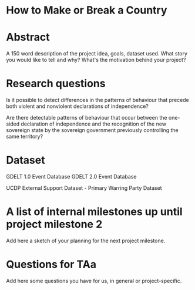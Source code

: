 # How to Make or Break a Country

# Abstract
A 150 word description of the project idea, goals, dataset used. What story you would like to tell and why? What's the motivation behind your project?

# Research questions
Is it possible to detect differences in the patterns of behaviour that precede both violent and nonviolent declarations of independence?

Are there detectable patterns of behaviour that occur between the one-sided declaration of independence and the recognition of the new sovereign state by the sovereign government previously controlling the same territory? 

# Dataset
GDELT 1.0 Event Database
GDELT 2.0 Event Database

UCDP External Support Dataset - Primary Warring Party Dataset


# A list of internal milestones up until project milestone 2
Add here a sketch of your planning for the next project milestone.

# Questions for TAa
Add here some questions you have for us, in general or project-specific.
